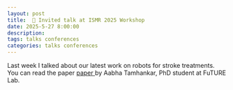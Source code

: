 ```yaml
---
layout: post
title:  🎤 Invited talk at ISMR 2025 Workshop
date: 2025-5-27 8:00:00
description:
tags: talks conferences
categories: talks conferences
---
```

Last week I talked about our latest work on robots for stroke treatments. You can read the paper
<a href='https://arxiv.org/abs/2502.15971'> paper </a> by Aabha Tamhankar, PhD student at FuTURE Lab.
